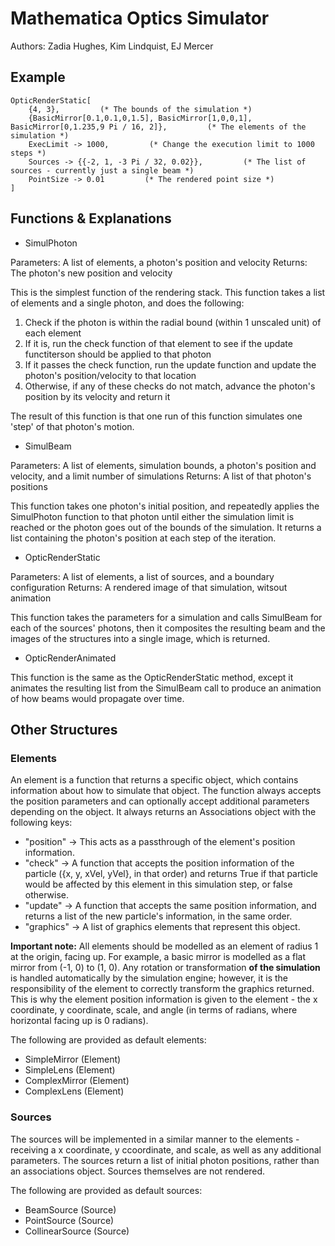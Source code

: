 # Mathematica Optics Simulator
Authors:
Zadia Hughes, Kim Lindquist, EJ Mercer

## Example

```
OpticRenderStatic[
    {4, 3},         (* The bounds of the simulation *)
    {BasicMirror[0.1,0.1,0,1.5], BasicMirror[1,0,0,1], BasicMirror[0,1.235,9 Pi / 16, 2]},         (* The elements of the simulation *)
    ExecLimit -> 1000,         (* Change the execution limit to 1000 steps *)
    Sources -> {{-2, 1, -3 Pi / 32, 0.02}},         (* The list of sources - currently just a single beam *)
    PointSize -> 0.01         (* The rendered point size *)
]
```

## Functions & Explanations 

- SimulPhoton

Parameters: A list of elements, a photon's position and velocity
Returns: The photon's new position and velocity

This is the simplest function of the rendering stack. This function takes a list of elements and a single photon, and does the following:
1. Check if the photon is within the radial bound (within 1 unscaled unit) of each element
2. If it is, run the check function of that element to see if the update functiterson should be applied to that photon
3. If it passes the check function, run the update function and update the photon's position/velocity to that location
4. Otherwise, if any of these checks do not match, advance the photon's position by its velocity and return it

The result of this function is that one run of this function simulates one 'step' of that photon's motion.


- SimulBeam

Parameters: A list of elements, simulation bounds, a photon's position and velocity, and a limit number of simulations
Returns: A list of that photon's positions

This function takes one photon's initial position, and repeatedly applies the SimulPhoton function to that photon until either the simulation limit is reached or the photon goes out of the bounds of the simulation. It returns a list containing the photon's position at each step of the iteration.


- OpticRenderStatic

Parameters: A list of elements, a list of sources, and a boundary configuration
Returns: A rendered image of that simulation, witsout animation

This function takes the parameters for a simulation and calls SimulBeam for each of the sources' photons, then it composites the resulting beam and the images of the structures into a single image, which is returned.


- OpticRenderAnimated

This function is the same as the OpticRenderStatic method, except it animates the resulting list from the SimulBeam call to produce an animation of how beams would propagate over time.


## Other Structures

### Elements

An element is a function that returns a specific object, which contains information about how to simulate that object. The function always accepts the position parameters and can optionally accept additional parameters depending on the object. It always returns an Associations object with the following keys:
- "position" -> This acts as a passthrough of the element's position information.
- "check" -> A function that accepts the position information of the particle ({x, y, xVel, yVel}, in that order) and returns True if that particle would be affected by this element in this simulation step, or false otherwise.
- "update" -> A function that accepts the same position information, and returns a list of the new particle's information, in the same order.
- "graphics" -> A list of graphics elements that represent this object.


**Important note:** All elements should be modelled as an element of radius 1 at the origin, facing up. For example, a basic mirror is modelled as a flat mirror from (-1, 0) to (1, 0). Any rotation or transformation __of the simulation__ is handled automatically by the simulation engine; however, it is the responsibility of the element to correctly transform the graphics returned. This is why the element position information is given to the element - the x coordinate, y coordinate, scale, and angle (in terms of radians, where horizontal facing up is 0 radians).


The following are provided as default elements:

- SimpleMirror (Element)
- SimpleLens (Element)
- ComplexMirror (Element)
- ComplexLens (Element)

### Sources

The sources will be implemented in a similar manner to the elements - receiving a x coordinate, y ccoordinate, and scale, as well as any additional parameters. The sources return a list of initial photon positions, rather than an associations object. Sources themselves are not rendered.


The following are provided as default sources:

- BeamSource (Source)
- PointSource (Source)
- CollinearSource (Source)